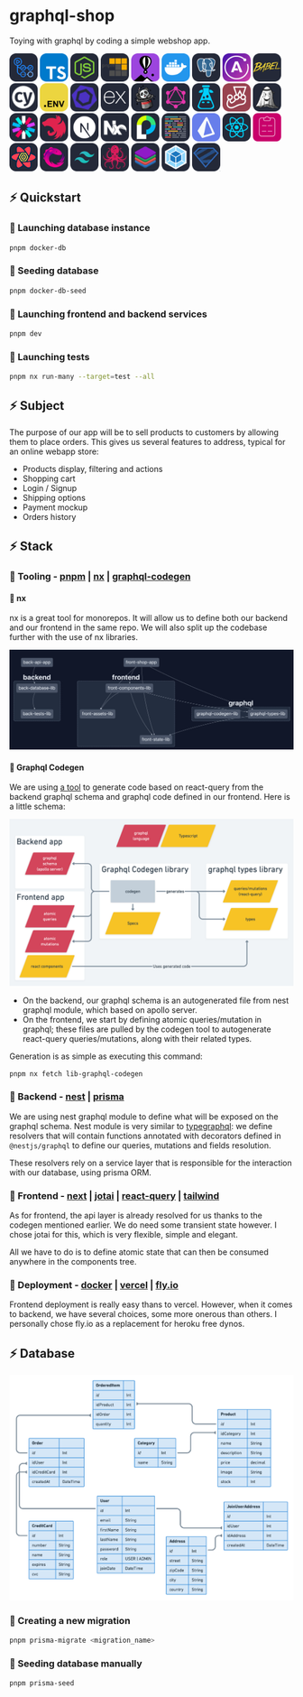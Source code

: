 # graphql-shop

Toying with graphql by coding a simple webshop app.

<!-- readme-package-icons start -->

<p align="left"><a href="https://docs.github.com/en/actions" target="_blank"><img height="50" width="50" src="https://raw.githubusercontent.com/jpb06/jpb06/master/icons/GithubActions-Dark.svg" /></a>&nbsp;<a href="https://www.typescriptlang.org/docs/" target="_blank"><img height="50" width="50" src="https://raw.githubusercontent.com/jpb06/jpb06/master/icons/TypeScript.svg" /></a>&nbsp;<a href="https://nodejs.org/en/docs/" target="_blank"><img height="50" width="50" src="https://raw.githubusercontent.com/jpb06/jpb06/master/icons/NodeJS-Dark.svg" /></a>&nbsp;<a href="https://pnpm.io/motivation" target="_blank"><img height="50" width="50" src="https://raw.githubusercontent.com/jpb06/jpb06/master/icons/Pnpm-Dark.svg" /></a>&nbsp;<a href="https://fly.io/docs/" target="_blank"><img height="50" width="50" src="https://raw.githubusercontent.com/jpb06/jpb06/master/icons/FlyIo-Dark.svg" /></a>&nbsp;<a href="https://docs.docker.com" target="_blank"><img height="50" width="50" src="https://raw.githubusercontent.com/jpb06/jpb06/master/icons/Docker.svg" /></a>&nbsp;<a href="https://www.postgresql.org/docs/" target="_blank"><img height="50" width="50" src="https://raw.githubusercontent.com/jpb06/jpb06/master/icons/PostgreSQL-Dark.svg" /></a>&nbsp;<a href="https://www.apollographql.com/docs/react/" target="_blank"><img height="50" width="50" src="https://raw.githubusercontent.com/jpb06/jpb06/master/icons/Apollo.svg" /></a>&nbsp;<a href="https://babeljs.io/docs/en/" target="_blank"><img height="50" width="50" src="https://raw.githubusercontent.com/jpb06/jpb06/master/icons/Babel-Dark.svg" /></a>&nbsp;<a href="https://docs.cypress.io/guides/overview/why-cypress" target="_blank"><img height="50" width="50" src="https://raw.githubusercontent.com/jpb06/jpb06/master/icons/Cypress-Dark.svg" /></a>&nbsp;<a href="https://github.com/motdotla/dotenv#readme" target="_blank"><img height="50" width="50" src="https://raw.githubusercontent.com/jpb06/jpb06/master/icons/Dotenv-Dark.svg" /></a>&nbsp;<a href="https://eslint.org/docs/latest/" target="_blank"><img height="50" width="50" src="https://raw.githubusercontent.com/jpb06/jpb06/master/icons/Eslint-Dark.svg" /></a>&nbsp;<a href="https://expressjs.com/en/starter/installing.html" target="_blank"><img height="50" width="50" src="https://raw.githubusercontent.com/jpb06/jpb06/master/icons/ExpressJS-Dark.svg" /></a>&nbsp;<a href="https://fakerjs.dev/guide/" target="_blank"><img height="50" width="50" src="https://raw.githubusercontent.com/jpb06/jpb06/master/icons/Faker-Dark.svg" /></a>&nbsp;<a href="https://graphql.org/learn/" target="_blank"><img height="50" width="50" src="https://raw.githubusercontent.com/jpb06/jpb06/master/icons/GraphQL-Dark.svg" /></a>&nbsp;<a href="https://www.i18next.com/overview/getting-started" target="_blank"><img height="50" width="50" src="https://raw.githubusercontent.com/jpb06/jpb06/master/icons/I18next-Dark.svg" /></a>&nbsp;<a href="https://jestjs.io/docs/getting-started" target="_blank"><img height="50" width="50" src="https://raw.githubusercontent.com/jpb06/jpb06/master/icons/Jest.svg" /></a>&nbsp;<a href="https://jotai.org/docs/introduction" target="_blank"><img height="50" width="50" src="https://raw.githubusercontent.com/jpb06/jpb06/master/icons/Jotai-Dark.svg" /></a>&nbsp;<a href="https://jwt.io" target="_blank"><img height="50" width="50" src="https://raw.githubusercontent.com/jpb06/jpb06/master/icons/Jwt-Dark.svg" /></a>&nbsp;<a href="https://docs.nestjs.com" target="_blank"><img height="50" width="50" src="https://raw.githubusercontent.com/jpb06/jpb06/master/icons/NestJS-Dark.svg" /></a>&nbsp;<a href="https://nextjs.org/docs/getting-started" target="_blank"><img height="50" width="50" src="https://raw.githubusercontent.com/jpb06/jpb06/master/icons/NextJS-Dark.svg" /></a>&nbsp;<a href="https://nx.dev/getting-started/intro" target="_blank"><img height="50" width="50" src="https://raw.githubusercontent.com/jpb06/jpb06/master/icons/Nx-Dark.svg" /></a>&nbsp;<a href="https://www.passportjs.org/docs/" target="_blank"><img height="50" width="50" src="https://raw.githubusercontent.com/jpb06/jpb06/master/icons/Passport-Dark.svg" /></a>&nbsp;<a href="https://prettier.io/docs/en/index.html" target="_blank"><img height="50" width="50" src="https://raw.githubusercontent.com/jpb06/jpb06/master/icons/Prettier-Dark.svg" /></a>&nbsp;<a href="https://www.prisma.io/docs/" target="_blank"><img height="50" width="50" src="https://raw.githubusercontent.com/jpb06/jpb06/master/icons/Prisma.svg" /></a>&nbsp;<a href="https://reactjs.org/docs/getting-started.html" target="_blank"><img height="50" width="50" src="https://raw.githubusercontent.com/jpb06/jpb06/master/icons/React-Dark.svg" /></a>&nbsp;<a href="https://react-hook-form.com/get-started" target="_blank"><img height="50" width="50" src="https://raw.githubusercontent.com/jpb06/jpb06/master/icons/ReactHookForm-Dark.svg" /></a>&nbsp;<a href="https://tanstack.com/query/v4/docs/overview" target="_blank"><img height="50" width="50" src="https://raw.githubusercontent.com/jpb06/jpb06/master/icons/ReactQuery-Dark.svg" /></a>&nbsp;<a href="https://rxjs.dev/guide/overview" target="_blank"><img height="50" width="50" src="https://raw.githubusercontent.com/jpb06/jpb06/master/icons/Rxjs-Dark.svg" /></a>&nbsp;<a href="https://tailwindcss.com/docs/installation" target="_blank"><img height="50" width="50" src="https://raw.githubusercontent.com/jpb06/jpb06/master/icons/TailwindCSS-Dark.svg" /></a>&nbsp;<a href="https://testing-library.com/docs/" target="_blank"><img height="50" width="50" src="https://raw.githubusercontent.com/jpb06/jpb06/master/icons/TestingLibrary-Dark.svg" /></a>&nbsp;<a href="https://github.com/typestack" target="_blank"><img height="50" width="50" src="https://raw.githubusercontent.com/jpb06/jpb06/master/icons/TypeStack-Dark.svg" /></a>&nbsp;<a href="https://webpack.js.org/concepts/" target="_blank"><img height="50" width="50" src="https://raw.githubusercontent.com/jpb06/jpb06/master/icons/Webpack-Dark.svg" /></a>&nbsp;<a href="https://github.com/colinhacks/zod#introduction" target="_blank"><img height="50" width="50" src="https://raw.githubusercontent.com/jpb06/jpb06/master/icons/Zod-Dark.svg" /></a></p>

<!-- readme-package-icons end -->

## ⚡ Quickstart

### 🔶 Launching database instance

```bash
pnpm docker-db
```

### 🔶 Seeding database

```bash
pnpm docker-db-seed
```

### 🔶 Launching frontend and backend services

```bash
pnpm dev
```

### 🔶 Launching tests

```bash
pnpm nx run-many --target=test --all
```

## ⚡ Subject

The purpose of our app will be to sell products to customers by allowing them to place orders. This gives us several features to address, typical for an online webapp store:

- Products display, filtering and actions
- Shopping cart
- Login / Signup
- Shipping options
- Payment mockup
- Orders history

## ⚡ Stack

### 🔶 Tooling - [pnpm](https://pnpm.io) | [nx](https://nx.dev/getting-started/intro) | [graphql-codegen](https://github.com/dotansimha/graphql-code-generator)

#### 🧿 nx

nx is a great tool for monorepos. It will allow us to define both our backend and our frontend in the same repo. We will also split up the codebase further with the use of nx libraries.

![nx graph](./docs/nx-graph.png)

#### 🧿 Graphql Codegen

We are using [a tool](https://the-guild.dev/graphql/codegen) to generate code based on react-query from the backend graphql schema and graphql code defined in our frontend. Here is a little schema:

![codegen](./docs/graphql-codegen.png)

- On the backend, our graphql schema is an autogenerated file from nest graphql module, which based on apollo server.
- On the frontend, we start by defining atomic queries/mutation in graphql; these files are pulled by the codegen tool to autogenerate react-query queries/mutations, along with their related types.

Generation is as simple as executing this command:

```bash
pnpm nx fetch lib-graphql-codegen
```

### 🔶 Backend - [nest](https://docs.nestjs.com) | [prisma](https://www.prisma.io/docs/getting-started)

We are using nest graphql module to define what will be exposed on the graphql schema. Nest module is very similar to [typegraphql](https://typegraphql.com): we define resolvers that will contain functions annotated with decorators defined in `@nestjs/graphql` to define our queries, mutations and fields resolution.

These resolvers rely on a service layer that is responsible for the interaction with our database, using prisma ORM.

### 🔶 Frontend - [next](https://nextjs.org/docs/getting-started) | [jotai](https://jotai.org/docs/introduction) | [react-query](https://tanstack.com/query/v4/docs/overview) | [tailwind](https://tailwindcss.com/docs/installation)

As for frontend, the api layer is already resolved for us thanks to the codegen mentioned earlier. We do need some transient state however. I chose jotai for this, which is very flexible, simple and elegant.

All we have to do is to define atomic state that can then be consumed anywhere in the components tree.

### 🔶 Deployment - [docker](https://docs.docker.com) | [vercel](https://vercel.com/docs) | [fly.io](https://fly.io/docs/)

Frontend deployment is really easy thans to vercel. However, when it comes to backend, we have several choices, some more onerous than others. I personally chose fly.io as a replacement for heroku free dynos.

## ⚡ Database

![Diagram](./docs/dbase-model.png)

### 🔶 Creating a new migration

```bash
pnpm prisma-migrate <migration_name>
```

### 🔶 Seeding database manually

```bash
pnpm prisma-seed
```
